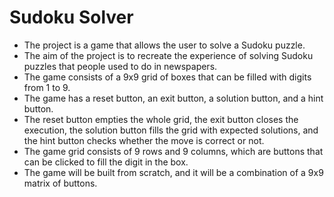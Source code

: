 # Sudoku Solver

-  The project is a game that allows the user to solve a Sudoku puzzle.
-  The aim of the project is to recreate the experience of solving Sudoku puzzles that people used to do in newspapers.
-  The game consists of a 9x9 grid of boxes that can be filled with digits from 1 to 9.
-  The game has a reset button, an exit button, a solution button, and a hint button.
-  The reset button empties the whole grid, the exit button closes the execution, the solution button fills the grid with expected solutions, and the hint button checks whether the move is correct or not.
-  The game grid consists of 9 rows and 9 columns, which are buttons that can be clicked to fill the digit in the box.
-  The game will be built from scratch, and it will be a combination of a 9x9 matrix of buttons.
